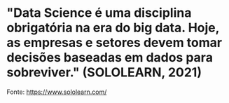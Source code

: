 # "Data Science é uma disciplina obrigatória na era do big data. Hoje, as empresas e setores devem tomar decisões baseadas em dados para sobreviver." (SOLOLEARN, 2021)

Fonte: https://www.sololearn.com/
